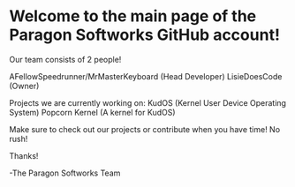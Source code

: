 # Welcome to the main page of the Paragon Softworks GitHub account!

Our team consists of 2 people!

AFellowSpeedrunner/MrMasterKeyboard (Head Developer)
LisieDoesCode (Owner)

Projects we are currently working on:
KudOS (Kernel User Device Operating System)
Popcorn Kernel (A kernel for KudOS)

Make sure to check out our projects or contribute when you have time! No rush!

Thanks!

-The Paragon Softworks Team
